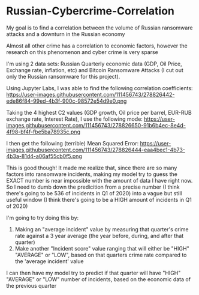 # Russian-Cybercrime-Correlation
My goal is to find a correlation between the volume of Russian ransomware attacks and a downturn in the Russian economy

Almost all other crime has a correlation to economic factors, however the research on this phenomenon and cyber crime is very sparse

I'm using 2 data sets: Russian Quarterly economic data (GDP, Oil Price, Exchange rate, inflation, etc) and Bitcoin Ransomware Attacks (I cut out only the Russian ransomware for this project). 

Using Jupyter Labs, I was able to find the following correlation coefficients:
https://user-images.githubusercontent.com/111456743/278826442-ede86f84-99ed-4b3f-900c-98572e54d9e0.png

Taking the 4 highest C2 values (GDP growth, Oil price per barrel, EUR-RUB exchange rate, Interest Rate), I use the following mode:
https://user-images.githubusercontent.com/111456743/278826650-91b6b4ec-8e4d-4f98-bf4f-fbe5ba78935c.png

I then get the following (terrible) Mean Squared Error:
https://user-images.githubusercontent.com/111456743/278826444-eaa4bec1-4b73-4b3a-81d4-a06af55cb0f5.png

This is good though! It made me realize that, since there are so many factors into ransomware incidents, making my model try to guess the EXACT number is near impossible with the amount of data I have right now. So I need to dumb down the predicition from a precise number (I think there's going to be 536 of incidents in Q1 of 2020) into a vague but still useful window (I think there's going to be a HIGH amount of incidents in Q1 of 2020)

I'm going to try doing this by:
1) Making an "average incident" value by measuring that quarter's crime rate against a 3 year average (the year before, during, and after that quarter)
2) Make another "Incident score" value ranging that will either be "HIGH" "AVERAGE" or "LOW", based on that quarters crime rate compared to the 'average incident' value

I can then have my model try to predict if that quarter will have "HIGH" "AVERAGE" or "LOW" number of incidents, based on the economic data of the previous quarter
